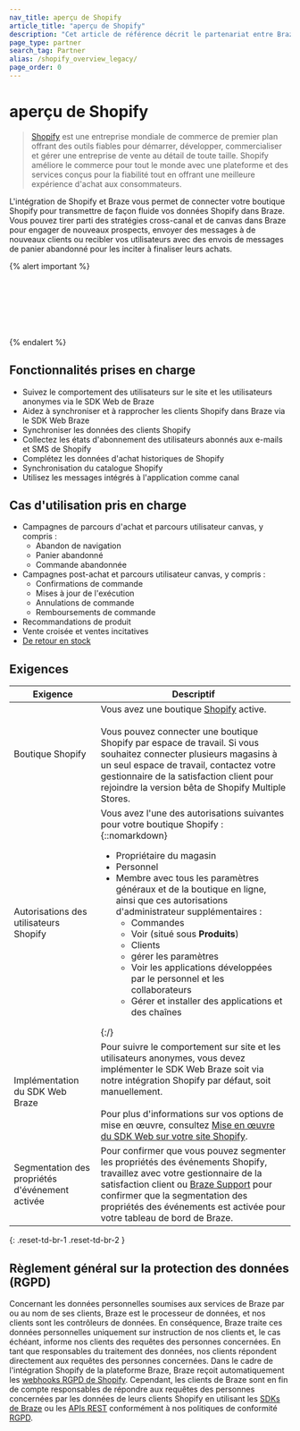 ```yaml
---
nav_title: aperçu de Shopify
article_title: "aperçu de Shopify"
description: "Cet article de référence décrit le partenariat entre Braze et Shopify, une entreprise de commerce mondiale qui vous permet de connecter de façon fluide leur boutique Shopify à Braze pour transmettre certains webhooks Shopify dans Braze. Exploitez les stratégies cross-canal de Braze et Canvas pour inciter les clients à finaliser leurs achats ou à recibler les utilisateurs en fonction de leurs achats précédents."
page_type: partner
search_tag: Partner
alias: /shopify_overview_legacy/
page_order: 0
---
```


# aperçu de Shopify

> [Shopify](https://www.shopify.com/) est une entreprise mondiale de commerce de premier plan offrant des outils fiables pour démarrer, développer, commercialiser et gérer une entreprise de vente au détail de toute taille. Shopify améliore le commerce pour tout le monde avec une plateforme et des services conçus pour la fiabilité tout en offrant une meilleure expérience d'achat aux consommateurs.

L'intégration de Shopify et Braze vous permet de connecter votre boutique Shopify pour transmettre de façon fluide vos données Shopify dans Braze. Vous pouvez tirer parti des stratégies cross-canal et de canvas dans Braze pour engager de nouveaux prospects, envoyer des messages à de nouveaux clients ou recibler vos utilisateurs avec des envois de messages de panier abandonné pour les inciter à finaliser leurs achats.


{% alert important %}
 <br><br> <br><br>  <br><br>    <br><br> 
{% endalert %}

## Fonctionnalités prises en charge

- Suivez le comportement des utilisateurs sur le site et les utilisateurs anonymes via le SDK Web de Braze
- Aidez à synchroniser et à rapprocher les clients Shopify dans Braze via le SDK Web Braze
- Synchroniser les données des clients Shopify
- Collectez les états d'abonnement des utilisateurs abonnés aux e-mails et SMS de Shopify
- Complétez les données d'achat historiques de Shopify 
- Synchronisation du catalogue Shopify 
- Utilisez les messages intégrés à l'application comme canal 

## Cas d'utilisation pris en charge 

- Campagnes de parcours d'achat et parcours utilisateur canvas, y compris : 
  - Abandon de navigation 
  - Panier abandonné 
  - Commande abandonnée 
- Campagnes post-achat et parcours utilisateur canvas, y compris :
  - Confirmations de commande 
  - Mises à jour de l'exécution 
  - Annulations de commande 
  - Remboursements de commande
- Recommandations de produit
- Vente croisée et ventes incitatives
- [De retour en stock]({{site.baseurl}}/partners/message_orchestration/channel_extensions/ecommerce/shopify/shopify_catalogs/back_in_stock/)

## Exigences

| Exigence | Descriptif |
| --- | --- |
| Boutique Shopify | Vous avez une boutique [Shopify](https://www.shopify.com/) active.<br><br>Vous pouvez connecter une boutique Shopify par espace de travail. Si vous souhaitez connecter plusieurs magasins à un seul espace de travail, contactez votre gestionnaire de la satisfaction client pour rejoindre la version bêta de Shopify Multiple Stores. |
| Autorisations des utilisateurs Shopify | Vous avez l'une des autorisations suivantes pour votre boutique Shopify :{::nomarkdown}<ul><li>Propriétaire du magasin</li><li>Personnel</li><li>Membre avec tous les paramètres généraux et de la boutique en ligne, ainsi que ces autorisations d'administrateur supplémentaires :<ul><li>Commandes</li><li>Voir (situé sous <b>Produits</b>)</li><li>Clients</li><li>gérer les paramètres</li><li>Voir les applications développées par le personnel et les collaborateurs</li><li>Gérer et installer des applications et des chaînes</li></ul></li></ul>{:/} |
| Implémentation du SDK Web Braze | Pour suivre le comportement sur site et les utilisateurs anonymes, vous devez implémenter le SDK Web Braze soit via notre intégration Shopify par défaut, soit manuellement. <br><br>Pour plus d'informations sur vos options de mise en œuvre, consultez [Mise en œuvre du SDK Web sur votre site Shopify]({{site.baseurl}}/partners/message_orchestration/channel_extensions/ecommerce/shopify/getting_started_shopify/). |
| Segmentation des propriétés d'événement activée | Pour confirmer que vous pouvez segmenter les propriétés des événements Shopify, travaillez avec votre gestionnaire de la satisfaction client ou [Braze Support]({{site.baseurl}}/braze_support/) pour confirmer que la segmentation des propriétés des événements est activée pour votre tableau de bord de Braze. |
{: .reset-td-br-1 .reset-td-br-2 }

## Règlement général sur la protection des données (RGPD)

Concernant les données personnelles soumises aux services de Braze par ou au nom de ses clients, Braze est le processeur de données, et nos clients sont les contrôleurs de données. En conséquence, Braze traite ces données personnelles uniquement sur instruction de nos clients et, le cas échéant, informe nos clients des requêtes des personnes concernées. En tant que responsables du traitement des données, nos clients répondent directement aux requêtes des personnes concernées. Dans le cadre de l'intégration Shopify de la plateforme Braze, Braze reçoit automatiquement les [webhooks RGPD de Shopify](https://shopify.dev/tutorials/add-gdpr-webhooks-to-your-app). Cependant, les clients de Braze sont en fin de compte responsables de répondre aux requêtes des personnes concernées par les données de leurs clients Shopify en utilisant les [SDKs de Braze]({{site.baseurl}}/developer_guide/home/) ou les [APIs REST]({{site.baseurl}}/api/endpoints/user_data/#user-track-endpoint) conformément à nos politiques de conformité [RGPD]({{site.baseurl}}/dp-technical-assistance/).

